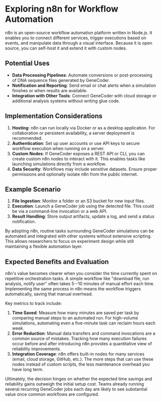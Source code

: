 # Exploring n8n for Workflow Automation

n8n is an open-source workflow automation platform written in Node.js. It enables you to connect different services, trigger executions based on events, and manipulate data through a visual interface. Because it is open source, you can self-host it and extend it with custom nodes.

## Potential Uses
- **Data Processing Pipelines**: Automate conversions or post-processing of DNA sequence files generated by GeneCoder.
- **Notification and Reporting**: Send email or chat alerts when a simulation finishes or when results are available.
- **Integration with Other Tools**: Connect GeneCoder with cloud storage or additional analysis systems without writing glue code.

## Implementation Considerations
1. **Hosting**: n8n can run locally via Docker or as a desktop application. For collaboration or persistent availability, a server deployment is recommended.
2. **Authentication**: Set up user accounts or use API keys to secure workflow execution when running on a server.
3. **Custom Nodes**: If GeneCoder exposes a REST API or CLI, you can create custom n8n nodes to interact with it. This enables tasks like launching simulations directly from a workflow.
4. **Data Security**: Workflows may include sensitive datasets. Ensure proper permissions and optionally isolate n8n from the public internet.

## Example Scenario
1. **File Ingestion**: Monitor a folder or an S3 bucket for new input files.
2. **Execution**: Launch a GeneCoder job using the detected file. This could be via a command-line invocation or a web API.
3. **Result Handling**: Store output artifacts, update a log, and send a status notification.

By adopting n8n, routine tasks surrounding GeneCoder simulations can be automated and integrated with other systems without extensive scripting. This allows researchers to focus on experiment design while still maintaining a flexible automation layer.

## Expected Benefits and Evaluation

n8n's value becomes clearer when you consider the time currently spent on repetitive orchestration tasks. A simple workflow like "download file, run analysis, notify user" often takes 5--10 minutes of manual effort each time. Implementing the same process in n8n means the workflow triggers automatically, saving that manual overhead.

Key metrics to track include:

1. **Time Saved**: Measure how many minutes are saved per task by comparing manual steps to an automated run. For high-volume simulations, automating even a five-minute task can reclaim hours each week.
2. **Error Reduction**: Manual data transfers and command invocations are a common source of mistakes. Tracking how many execution failures occur before and after introducing n8n provides a quantitative view of reliability improvements.
3. **Integration Coverage**: n8n offers built-in nodes for many services (email, cloud storage, GitHub, etc.). The more steps that can use these nodes instead of custom scripts, the less maintenance overhead you have long term.

Ultimately, the decision hinges on whether the expected time savings and reliability gains outweigh the initial setup cost. Teams already running several recurring GeneCoder jobs each day are likely to see substantial value once common workflows are configured.

